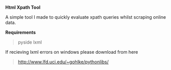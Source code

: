 **Html Xpath Tool**

A simple tool I made to quickly evaluate xpath queries whilst scraping online data.

**Requirements**
>pyside
>lxml

If recieving lxml errors on windows please download from here
>http://www.lfd.uci.edu/~gohlke/pythonlibs/
